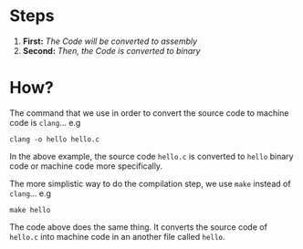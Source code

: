 # Steps

1. **First:** *The Code will be converted to assembly*
2. **Second:** *Then, the Code is converted to binary*

# How?
The command that we use in order to convert the source code to machine code is `clang`...
e.g

	clang -o hello hello.c

In the above example, the source code `hello.c` is converted to `hello` binary code or machine code more specifically.

The more simplistic way to do the compilation step, we use `make` instead of `clang`...
e.g

	make hello

The code above does the same thing. It converts the source code of `hello.c` into machine code in an another file called `hello`.

